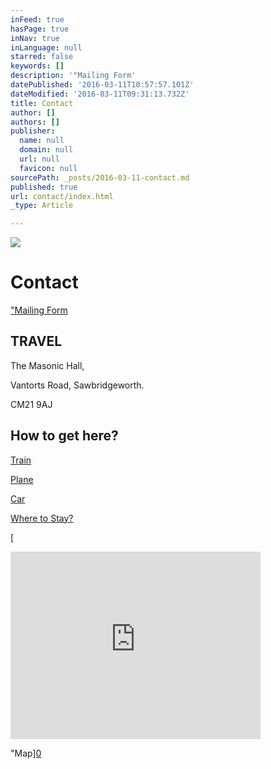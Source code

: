 ```yaml
---
inFeed: true
hasPage: true
inNav: true
inLanguage: null
starred: false
keywords: []
description: '"Mailing Form'
datePublished: '2016-03-11T10:57:57.101Z'
dateModified: '2016-03-11T09:31:13.732Z'
title: Contact
author: []
authors: []
publisher:
  name: null
  domain: null
  url: null
  favicon: null
sourcePath: _posts/2016-03-11-contact.md
published: true
url: contact/index.html
_type: Article

---
```

![](https://the-grid-user-content.s3-us-west-2.amazonaws.com/a2813c6e-88c2-4c61-8367-40062c726e7e.jpg)

# Contact

["Mailing Form][0]

## TRAVEL

The Masonic Hall,

Vantorts Road, Sawbridgeworth.

CM21 9AJ

## How to get here?

[Train ][1]

[Plane ][2]

[Car ][3]

[Where to Stay? ][4]

[

<iframe src="https://www.google.com/maps/embed?pb=!1m18!1m12!1m3!1d1233.3498209860163!2d0.15180340000001213!3d51.81164860000002!2m3!1f0!2f0!3f0!3m2!1i1024!2i768!4f13.1!3m3!1m2!1s0x47d89af8595fec85%3A0x531de05cf91f62da!2sVantorts+Rd%2C+Sawbridgeworth%2C+Hertfordshire+CM21%2C+UK!5e0!3m2!1sen!2sse!4v1427402518213" width="400" height="300" frameborder="0" style=""></iframe>

"Map][0]

[0]: href
[1]: http://www.thetrainline.com/ "http://www.thetrainline.com"
[2]: http://www.skyscanner.net/ "http://www.skyscanner.net/"
[3]: https://www.google.co.uk/maps "https://www.google.co.uk/maps"
[4]: http://www.booking.com/searchresults.html?sid=0e5ee17d175acfb9aac7589a0b1ef865;dcid=4;city=-2607167;class_interval=1;csflt=%7B%7D;dest_id=-2607167;dest_type=city;no_rooms=1;review_score_group=empty;sb_travel_purpose=business;score_min=0;si=ai%2Cco%2Cci%2Cre%2Cdi;ss=Sawbridgeworth;ssb=empty;ssne=Sawbridgeworth;ssne_untouched=Sawbridgeworth&;order=distance_from_landmark;dst_landmark=cc "http://www.booking.com/searchresults.html?sid=0e5ee17d175acfb9aac7589a0b1ef865;dcid=4;city=-2607167;class_interval=1;csflt={};dest_id=-2607167;dest_type=city;no_rooms=1;review_score_group=empty;sb_travel_purpose=business;score_min=0;si=ai,co,ci,re,di;ss=Sawbridgeworth;ssb=empty;ssne=Sawbridgeworth;ssne_untouched=Sawbridgeworth&;order=distance_from_landmark;dst_landmark=cc"